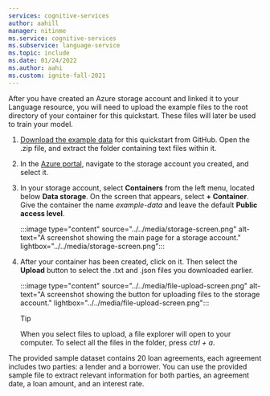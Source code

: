 ```yaml
---
services: cognitive-services
author: aahill
manager: nitinme
ms.service: cognitive-services
ms.subservice: language-service
ms.topic: include
ms.date: 01/24/2022
ms.author: aahi
ms.custom: ignite-fall-2021
---
```


After you have created an Azure storage account and linked it to your Language resource, you will need to upload the example files to the root directory of your container for this quickstart. These files will later be used to train your model.


1. [Download the example data](https://go.microsoft.com/fwlink/?linkid=2175226) for this quickstart from GitHub. Open the .zip file, and extract the folder containing text files within it. 

2. In the [Azure portal](https://ms.portal.azure.com), navigate to the storage account you created, and select it.

3. In your storage account, select **Containers** from the left menu, located below **Data storage**. On the screen that appears, select **+ Container**. Give the container the name *example-data* and leave the default **Public access level**.

    :::image type="content" source="../../media/storage-screen.png" alt-text="A screenshot showing the main page for a storage account." lightbox="../../media/storage-screen.png":::


4. After your container has been created, click on it. Then select the **Upload** button to select the .txt and .json files you downloaded earlier. 

    :::image type="content" source="../../media/file-upload-screen.png" alt-text="A screenshot showing the button for uploading files to the storage account." lightbox="../../media/file-upload-screen.png":::

    > [!TIP]
    > When you select files to upload, a file explorer will open to your computer. To select all the files in the folder, press *ctrl + a*.   

The provided sample dataset contains 20 loan agreements, each agreement includes two parties: a lender and a borrower. You can use the provided sample file to extract relevant information for both parties, an agreement date, a loan amount, and an interest rate.